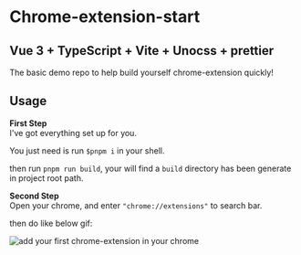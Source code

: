 # Chrome-extension-start

## Vue 3 + TypeScript + Vite + Unocss + prettier

The basic demo repo to help build yourself chrome-extension quickly!

## Usage

**First Step** </br>
I've got everything set up for you.

You just need is run `$pnpm i` in your shell.

then run `pnpm run build`, your will find a `build` directory has been generate in project root path.

**Second Step** </br>
Open your chrome, and enter `"chrome://extensions"` to search bar.

then do like below gif:

<img src="./readme-picture/caraway.gif" alt="add your first chrome-extension in your chrome"/>
